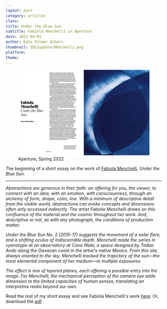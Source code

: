 ```yaml
---
layout: post
category: articles
class: 
title: Under the Blue Sun
subtitle: Fabiola Menchelli in Aperture
date: 2022-04-01
author: Kate Palmer Albers
thumbnail: 2022update/Menchelli.png
platform: 
theme:
---
```


<figure class="figure">
	<img src="../assets/images/2022update/Menchelli.png" alt="spread of first page of Aperture essay on Fabiola Menchelli" />
	<figcaption>
	Aperture, Spring 2022
	</figcaption>
</figure>

The beginning of a short essay on the work of [Fabiola Menchelli](https://fabiolamenchelli.com/work/), *Under the Blue Sun*.

***************



*Abstractions are generous in their faith: an offering for you, the viewer, to connect with an idea, with an emotion, with consciousness, through an alchemy of form, shape, color, line. With a minimum of descriptive detail from the visible world, abstractions can evoke concepts and dimensions often only accessed indirectly. The artist Fabiola Menchelli draws on this confluence of the material and the cosmic throughout her work. And, descriptive or not, as with any photograph, the conditions of production matter.*

*Under the Blue Sun No. 2 (2015-17) suggests the movement of a solar flare, and a shifting oculus of indiscernible depth. Menchelli made the series in cyanotype at an observatory at Casa Wabi, a space designed by Tadao Ando along the Oaxacan coast in the artist's native Mexico. From this site, always oriented to the sky, Menchelli tracked the trajectory of the sun—the most elemental component of her medium—in multiple exposures.*

*The effect is one of layered planes, each offering a possible entry into the image. For Menchelli, the mechanical perception of the camera eye adds dimension to the limited capacities of human senses, translating an interpretive realm beyond our own.*

Read the rest of my short essay and see Fabiola Menchelli's work [here](https://archive.aperture.org/article/2022/1/1/fabiola-menchelli). Or, download the [pdf](assets/pdfs/Albers_Menchelli.pdf)
.